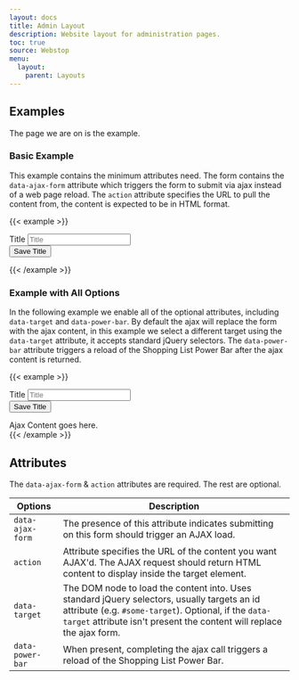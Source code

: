 ```yaml
---
layout: docs
title: Admin Layout
description: Website layout for administration pages.
toc: true
source: Webstop
menu: 
  layout:
    parent: Layouts
---
```

## Examples

The page we are on is the example.

### Basic Example

This example contains the minimum attributes need. The form contains the `data-ajax-form` attribute 
which triggers the form to submit via ajax instead of a web page reload. The `action` attribute 
specifies the URL to pull the content from, the content is expected to be in HTML format. 

{{< example >}}
<form data-ajax-form action="/ajax/alert_success">
  <div class="form-group">
    <label for="title-example" class="py-2">Title</label>
    <input type="text" class="form-control p-2" name="title-example" id="title-example" placeholder="Title">
  </div>
  <button class="btn btn-primary mt-3" type="submit">
    Save Title
  </button>
</form>

{{< /example >}}

### Example with All Options

In the following example we enable all of the optional attributes, including `data-target` and 
`data-power-bar`. By default the ajax will replace the form with the ajax content, in this example 
we select a different target using the `data-target` attribute, it accepts standard jQuery selectors. 
The `data-power-bar` attribute triggers a reload of the Shopping List Power Bar after the ajax content 
is returned.

{{< example >}}
<form data-ajax-form action="/ajax/alert_error" data-target="#target-1" data-power-bar>
  <div class="form-group">
    <label for="title-example" class="py-2">Title</label>
    <input type="text" class="form-control p-2" name="title-example" id="title-example" placeholder="Title">
  </div>
  <button class="btn btn-primary mt-3" type="submit">
    Save Title
  </button>
</form>
<div id="target-1" class="mt-4">
  <div class="alert alert-success">Ajax Content goes here.</div>
</div>
{{< /example >}}

## Attributes

The `data-ajax-form` & `action` attributes are required. The rest are optional.

<table class="table table-bordered table-striped">
  <thead>
    <tr>
      <th>Options</th>
      <th>Description</th>
    </tr>
  </thead>
  <tbody>
    <tr>
      <td><code class="text-nowrap">data-ajax-form</code></td>
      <td>The presence of this attribute indicates submitting on this form should trigger an AJAX load.</td>
    </tr>
    <tr>
      <td><code class="text-nowrap">action</code></td>
      <td>
        Attribute specifies the URL of the content you want AJAX'd. The AJAX request should return 
        HTML content to display inside the target element. 
      </td>
    </tr>
    <tr>
      <td><code class="text-nowrap">data-target</code></td>
      <td>
        The DOM node to load the content into. Uses standard jQuery selectors, usually targets an id attribute 
        (e.g. <code class="text-nowrap">#some-target</code>). Optional, if the <code class="text-nowrap">data-target</code> attribute isn't 
        present the content will replace the ajax form.
      </td>
    </tr>
    <tr>
      <td><code class="text-nowrap">data-power-bar</code></td>
      <td>
        When present, completing the ajax call triggers a reload of the Shopping List Power Bar.
      </td>
    </tr>
  </tbody>
</table>
